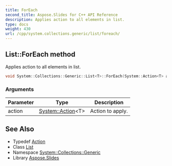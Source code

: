 ```yaml
---
title: ForEach
second_title: Aspose.Slides for C++ API Reference
description: Applies action to all elements in list.
type: docs
weight: 430
url: /cpp/system.collections.generic/list/foreach/
---
```

## List::ForEach method


Applies action to all elements in list.

```cpp
void System::Collections::Generic::List<T>::ForEach(System::Action<T> action)
```


### Arguments

| Parameter | Type | Description |
| --- | --- | --- |
| action | [System::Action](../../../system/action/)\<T\> | Action to apply. |

## See Also

* Typedef [Action](../../../system/action/)
* Class [List](../)
* Namespace [System::Collections::Generic](../../)
* Library [Aspose.Slides](../../../)
